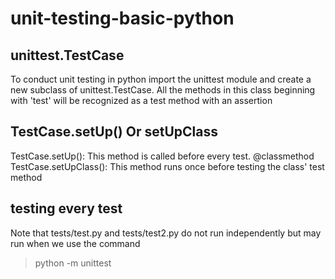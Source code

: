 # unit-testing-basic-python

## unittest.TestCase
To conduct unit testing in python import the unittest module and create a new subclass of unittest.TestCase. All the methods in this class beginning with 'test' will be recognized as a test method with an assertion

## TestCase.setUp() Or setUpClass
TestCase.setUp(): This method is called before every test.
@classmethod TestCase.setUpClass(): This method runs once before testing the class' test method

## testing every test
Note that tests/test.py and tests/test2.py do not run independently but may run when we use the command
>python -m unittest

